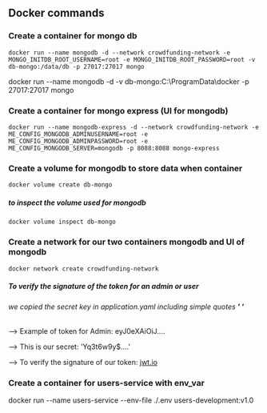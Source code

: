 ## Docker commands 

### Create a container for mongo db 
```shell script
docker run --name mongodb -d --network crowdfunding-network -e MONGO_INITDB_ROOT_USERNAME=root -e MONGO_INITDB_ROOT_PASSWORD=root -v db-mongo:/data/db -p 27017:27017 mongo
```
docker run --name mongodb -d -v db-mongo:C:\ProgramData\docker -p 27017:27017 mongo


### Create a container for mongo express (UI for mongodb)
```shell script
docker run --name mongodb-express -d --network crowdfunding-network -e ME_CONFIG_MONGODB_ADMINUSERNAME=root -e ME_CONFIG_MONGODB_ADMINPASSWORD=root -e ME_CONFIG_MONGODB_SERVER=mongodb -p 8088:8088 mongo-express
```

### Create a volume for mongodb to store data when container 
```shell script
docker volume create db-mongo
```
##### to inspect the volume used for mongodb 
```shell script
docker volume inspect db-mongo
```

### Create a network for our two containers mongodb and UI of mongodb 
```shell script
docker network create crowdfunding-network 
```


##### To verify the signature of the token for an admin or user 
###### we copied the secret key in application.yaml including simple quotes ***' '***

--> Example of token for Admin:
eyJ0eXAiOiJ....

--> This is our secret:
'Yq3t6w9y$....'

--> To verify the signature of our token: [jwt.io](https://jwt.io/#debugger-io?token=eyJ0eXAiOiJKV1QiLCJhbGciOiJIUzUxMiJ9.eyJhdWQiOiJDcm93ZC1mdW5kaW5nIEFkbWluaXN0cmF0aW9uIiwic3ViIjoiYWRtaW4iLCJpc3MiOiJDcm93ZC1mdW5kaW5nIExpbWl0ZWQiLCJleHAiOjE2MjQ2Njc0OTAsImlhdCI6MTYyNDA2MjY5MCwiYXV0aG9yaXRpZXMiOlsidXNlcjpyZWFkIiwidXNlcjpjcmVhdGUiLCJ1c2VyOnVwZGF0ZSJdfQ.O9jEAnoXldNMv7N-ap9ye1b1cE8gtRR0WPmQQNnAACoSjtTylLhM5Tpep3dC7eT8ZIuwH9x95Kfo9YBwimiz5A)

### Create a container for users-service with env_var  
docker run --name users-service --env-file ./.env users-development:v1.0
